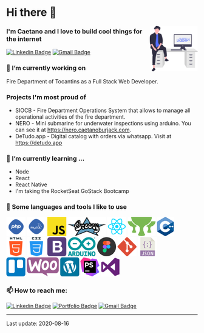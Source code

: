 # Hi there 👋 

<img width="25%" align="right" alt="Github" src="https://github.com/caetanoburjack/caetanoburjack/blob/master/icons/undraw_feeling_proud_qne1.svg" />

### I'm Caetano and I love to build cool things for the internet

[![Linkedin Badge](https://img.shields.io/badge/-LinkedIn-blue?style=flat-square&logo=Linkedin&logoColor=white&link=https://www.linkedin.com/in/caetanoburjack)](https://www.linkedin.com/in/caetanoburjack) 
[![Gmail Badge](https://img.shields.io/badge/-Gmail-Red?style=flat-square&logo=Gmail&logoColor=white&link=mailto:caetano.burjack@gmail.com)](mailto:caetano.burjack@gmail.com)
&nbsp; 
&nbsp;
&nbsp;

### 🔭 I’m currently working on 
Fire Department of Tocantins as a Full Stack Web Developer.
  
### Projects I'm most proud of
- SIOCB - Fire Department Operations System that allows to manage all operational activities of the fire department.
- NERO - Mini submarine for underwater inspections using arduino. You can see it at https://nero.caetanoburjack.com.
- DeTudo.app - Digital catalog with orders via whatsapp. Visit at https://detudo.app

### 🌱 I’m currently learning ...
- Node
- React
- React Native
- I'm taking the RocketSeat GoStack Bootcamp

### 💬 Some languages and tools I like to use

  <code><img height="50px" src="https://github.com/caetanoburjack/caetanoburjack/blob/master/icons/php.svg" alt="Php"></code>
  <code><img height="50px" src="https://github.com/caetanoburjack/caetanoburjack/blob/master/icons/mysql.svg" alt="MySql"></code>
  <code><img height="50px" src="https://github.com/caetanoburjack/caetanoburjack/blob/master/icons/javascript.svg" alt="Javascript"></code>
  <code><img height="50px" src="https://github.com/caetanoburjack/caetanoburjack/blob/master/icons/groovy.svg" alt="Groovy"></code>
  <code><img height="50px" src="https://github.com/caetanoburjack/caetanoburjack/blob/master/icons/react.svg" alt="React"></code>
  <code><img height="50px" src="https://github.com/caetanoburjack/caetanoburjack/blob/master/icons/grails.svg" alt="Grails"></code>
  <code><img height="50px" src="https://github.com/caetanoburjack/caetanoburjack/blob/master/icons/cplusplus.svg" alt="C plus plus"></code>
  <br />
  <code><img height="50px" src="https://github.com/caetanoburjack/caetanoburjack/blob/master/icons/html.svg" alt="Html"></code>
  <code><img height="50px" src="https://github.com/caetanoburjack/caetanoburjack/blob/master/icons/css.svg" alt="Css"></code>
  <code><img height="50px" src="https://github.com/caetanoburjack/caetanoburjack/blob/master/icons/bootstrap.svg" alt="Bootstrap"></code>
  <code><img height="50px" src="https://github.com/caetanoburjack/caetanoburjack/blob/master/icons/arduino.svg" alt="Arduíno"></code>
  <code><img height="50px" src="https://github.com/caetanoburjack/caetanoburjack/blob/master/icons/figma.svg" alt="Figma"></code>
  <code><img height="50px" src="https://github.com/caetanoburjack/caetanoburjack/blob/master/icons/git.svg" alt="Git"></code>
  <code><img height="50px" src="https://github.com/caetanoburjack/caetanoburjack/blob/master/icons/json.svg" alt="Json"></code>
  <br />
  <code><img height="50px" src="https://github.com/caetanoburjack/caetanoburjack/blob/master/icons/trello.svg" alt="Trello"></code>
  <code><img height="50px" src="https://github.com/caetanoburjack/caetanoburjack/blob/master/icons/woocommerce.svg" alt="Woocommerce"></code>
  <code><img height="50px" src="https://github.com/caetanoburjack/caetanoburjack/blob/master/icons/wordpress.svg" alt="Wordpress"></code>
  <code><img height="50px" src="https://github.com/caetanoburjack/caetanoburjack/blob/master/icons/phpstorm.svg" alt="PhpStorm"></code>
  <code><img height="50px" src="https://github.com/caetanoburjack/caetanoburjack/blob/master/icons/visualstudio.svg" alt="Visual Studio Code"></code>


### 📫 How to reach me:
[![Linkedin Badge](https://img.shields.io/badge/-LinkedIn-blue?style=flat-square&logo=Linkedin&logoColor=white&link=https://www.linkedin.com/in/caetanoburjack)](https://www.linkedin.com/in/caetanoburjack) 
[![Portfolio Badge](https://img.shields.io/badge/-Portfolio-blue?style=flat-square&logo=google-chrome&logoColor=white&color=0A637E)](https://caetanoburjack.com) 
[![Gmail Badge](https://img.shields.io/badge/-Gmail-Red?style=flat-square&logo=Gmail&logoColor=white&link=mailto:caetano.burjack@gmail.com)](mailto:caetano.burjack@gmail.com)


---
Last update: 2020-08-16
